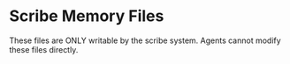 # Scribe Memory Files

These files are ONLY writable by the scribe system.
Agents cannot modify these files directly.
